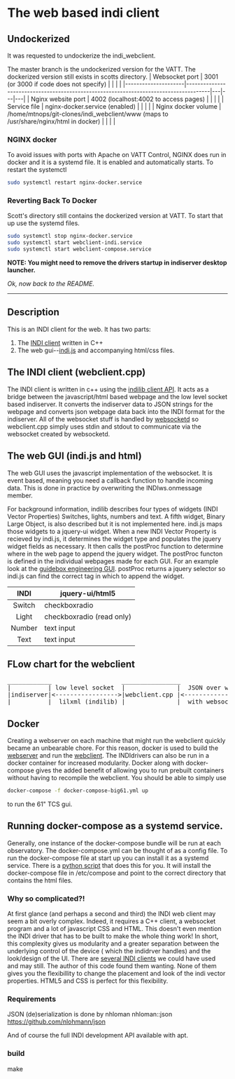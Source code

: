 # The web based indi client

## Undockerized
It was requested to undockerize the indi_webclient. 

The master branch is the undockerized version for the VATT. The dockerized version still exists in scotts directory. 
| Websocket port      | 3001 (or 3000 if code does not specify)                                              |   |   |   |
|---------------------|--------------------------------------------------------------------------------------|---|---|---|
| Nginx website port  | 4002 (localhost:4002 to access pages)                                                |   |   |   |
| Service file        | nginx-docker.service (enabled)                                                       |   |   |   |
| Nginx docker volume | /home/mtnops/git-clones/indi_webclient/www (maps to /usr/share/nginx/html in docker) |   |   |   |


### NGINX docker
To avoid issues with ports with Apache on VATT Control, NGINX does run in docker and it is a systemd file. 
It is enabled and automatically starts. To restart the systemctl
```bash
sudo systemctl restart nginx-docker.service
```

### Reverting Back To Docker
Scott's directory still contains the dockerized version at VATT. To start that up use the systemd files.

```bash
sudo systemctl stop nginx-docker.service
sudo systemctl start webclient-indi.service
sudo systemctl start webclient-compose.service
```

**NOTE: You might need to remove the drivers startup in indiserver desktop launcher.**

*Ok, now back to the README.*
______

## Description 
This is an INDI client for the web. It has two parts:
1. The [INDI client](https://github.com/srswinde/indi_webclient/blob/master/src/webclient.cpp) written in C++
2. The web gui--[indi.js](https://github.com/srswinde/indi_webclient/blob/master/www/indi/indi.js) and accompanying html/css files. 

 
## The INDI client (webclient.cpp) 
The INDI client is written in c++ using the [indilib client API](http://www.indilib.org/api/classINDI_1_1BaseClient.html).
It acts as a bridge between the javascript/html based webpage and the low level socket based indiserver. It converts 
the indiserver data to JSON strings for the webpage and converts json webpage data back into the INDI format for the
indiserver. All of the websocket stuff is handled by [websocketd](https://github.com/joewalnes/websocketd) so webclient.cpp
simply uses stdin and stdout to communicate via the websocket created by websocketd. 

## The web GUI (indi.js and html) 
The web GUI uses the javascript implementation of the websocket. It is event based, meaning you need a callback function to handle incoming data. This is done in practice by overwriting the INDIws.onmessage member. 

For background information, indilib describes four types of widgets (INDI Vector Properties) Switches, lights, numbers and text. A fifth widget, Binary Large Object, is also described but it is not implemented here. indi.js maps those widgets to a jquery-ui widget. When a new INDI Vector Property is recieved by indi.js, it determines the widget type and populates the jquery widget fields as necessary. It then calls the postProc function to determine where in the web page to append the jquery widget. The postProc functon is defined in the individual webpages made for each GUI. For an example look at the [guidebox engineering GUI](https://github.com/srswinde/indi_webclient/blob/master/www/guidebox_engineering.html). postProc returns a jquery selector so indi.js can find the correct tag in which to append the widget. 


|  INDI  | jquery-ui/html5           |
|:------:|---------------------------|
| Switch | checkboxradio             |
| Light  | checkboxradio (read only) |
| Number | text input                |
| Text   | text input                |



## FLow chart for the webclient 
<pre>
____________                   ________________                      _________
|          | low level socket  |              |  JSON over websocket |       |
|indiserver|<----------------->|webclient.cpp |<-------------------->|indi.js|
|__________|  lilxml (indilib) |______________|  with websocketd     |_______|
</pre>

## Docker
Creating a webserver on each machine that might run the webclient quickly became an unbearable chore. For this reason, docker is used to build the [webserver](https://hub.docker.com/_/nginx) and run the [webclient](https://hub.docker.com/r/srswinde/indi_webclient). The INDIdrivers can also be run in a docker container for increased modularity. 
Docker along with docker-compose gives the added benefit of allowing you to run prebuilt containers without having to recompile the webclient. You should be able to simply use 
```bash
docker-compose -f docker-compose-big61.yml up 
```
to run the 61" TCS gui. 

## Running docker-compose as a systemd service. 
Generally, one instance of the docker-compose bundle will be run at each observatory. The docker-compose.yml can be thought of as a config file. To run the docker-compose file at start up you can install it as a systemd service. There is a [python script](https://github.com/srswinde/indi_webclient/blob/master/systemd/install-service.py) that does this for you. It will install the docker-compose file in /etc/compose and point to the correct directory that contains the html files. 

### Why so complicated?! 
At first glance  (and perhaps a second and third) the INDI web client may seem a bit overly complex. Indeed, it requires a C++ client, a websocket program and a lot of javascript CSS and HTML. This doesn't even mention the INDI driver that has to be built to make the whole thing work! In short, this complexity gives us modularity and a greater separation between the underlying control of the device ( which the indidrver handles) and the look/design of the UI. There are [several INDI clients](https://www.indilib.org/about/clients.html) we could have used and may still. The author of this code found them wanting. None of them gives you the flexibillity to change the placement and look of the indi vector properties. HTML5 and CSS is perfect for this flexibility. 


### Requirements 
JSON (de)serialization is done by nhloman
nhloman::json <https://github.com/nlohmann/json>





And of course the full INDI development API available with apt. 


### build ###
make

